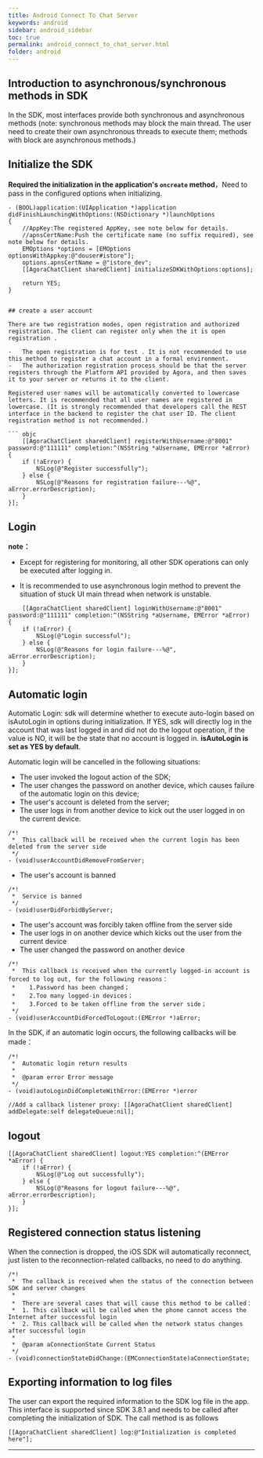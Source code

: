 ```yaml
---
title: Android Connect To Chat Server
keywords: android
sidebar: android_sidebar
toc: true
permalink: android_connect_to_chat_server.html
folder: android
---
```


## Introduction to asynchronous/synchronous methods in SDK

In the SDK, most interfaces provide both synchronous and asynchronous methods (note: synchronous methods may block the main thread. The user need to create their own asynchronous threads to execute them; methods with block are asynchronous methods.)

## Initialize the SDK

**Required the initialization in the application's `oncreate` method**，Need to pass in the configured options when initializing.

``` objc
- (BOOL)application:(UIApplication *)application didFinishLaunchingWithOptions:(NSDictionary *)launchOptions
{
    //AppKey:The registered AppKey, see note below for details.
    //apnsCertName:Push the certificate name (no suffix required), see note below for details.
    EMOptions *options = [EMOptions optionsWithAppkey:@"douser#istore"];
    options.apnsCertName = @"istore_dev";
    [[AgoraChatClient sharedClient] initializeSDKWithOptions:options];

    return YES;
}


## create a user account

There are two registration modes, open registration and authorized registration. The client can register only when the it is open registration .

-   The open registration is for test . It is not recommended to use this method to register a chat account in a formal environment.
-   The authorization registration process should be that the server registers through the Platform API provided by Agora, and then saves it to your server or returns it to the client.

Registered user names will be automatically converted to lowercase letters. It is recommended that all user names are registered in lowercase. (It is strongly recommended that developers call the REST interface in the backend to register the chat user ID. The client registration method is not recommended.)

``` objc
    [[AgoraChatClient sharedClient] registerWithUsername:@"8001" password:@"111111" completion:^(NSString *aUsername, EMError *aError) {
    if (!aError) {
        NSLog(@"Register successfully");
    } else {
        NSLog(@"Reasons for registration failure---%@", aError.errorDescription);
    }
}];
```

## Login

**note：**

* Except for registering for monitoring, all other SDK operations can only be executed after logging in.
      
* It is recommended to use asynchronous login method to prevent the situation of stuck UI main thread when network is unstable.


``` objc
    [[AgoraChatClient sharedClient] loginWithUsername:@"8001" password:@"111111" completion:^(NSString *aUsername, EMError *aError) {
    if (!aError) {
        NSLog(@"Login successful");
    } else {
        NSLog(@"Reasons for login failure---%@", aError.errorDescription);
    }
}];
```

## Automatic login

Automatic Login: sdk will determine whether to execute auto-login based on isAutoLogin in options during initialization. If YES, sdk will directly log in the account that was last logged in and did not do the logout operation, if the value is NO, it will be the state that no account is logged in. **isAutoLogin is set as YES by default**.

Automatic login will be cancelled in the following situations:

-   The user invoked the logout action of the SDK;
-   The user changes the password on another device, which causes failure of the automatic login on this device;
-   The user's account is deleted from the server;
-   The user logs in from another device to kick out the user logged in on the current device.

``` objc
/*!
 *  This callback will be received when the current login has been deleted from the server side
 */
- (void)userAccountDidRemoveFromServer;
```

-   The user's account is banned

``` objc
/*!
 *  Service is banned
 */
- (void)userDidForbidByServer;
```

-   The user's account was forcibly taken offline from the server side
-   The user logs in on another device which kicks out the user from the current device
-   The user changed the password on another device

``` objc
/*!
 *  This callback is received when the currently logged-in account is forced to log out, for the following reasons：
 *    1.Password has been changed；
 *    2.Too many logged-in devices；
 *    3.Forced to be taken offline from the server side；
 */
- (void)userAccountDidForcedToLogout:(EMError *)aError;
```

In the SDK, if an automatic login occurs, the following callbacks will be made：

``` objc
/*!
 *  Automatic login return results
 *
 *  @param error Error message
 */
- (void)autoLoginDidCompleteWithError:(EMError *)error

//Add a callback listener proxy: [[AgoraChatClient sharedClient] addDelegate:self delegateQueue:nil];
```

## logout


``` objc
[[AgoraChatClient sharedClient] logout:YES completion:^(EMError *aError) {
    if (!aError) {
        NSLog(@"Log out successfully");
    } else {
        NSLog(@"Reasons for logout failure---%@", aError.errorDescription);
    }
}];
```

## Registered connection status listening
When the connection is dropped, the iOS SDK will automatically reconnect, just listen to the reconnection-related callbacks, no need to do anything.

``` objc
/*!
 *  The callback is received when the status of the connection between SDK and server changes
 *
 *  There are several cases that will cause this method to be called：
 *  1. This callback will be called when the phone cannot access the Internet after successful login
 *  2. This callback will be called when the network status changes after successful login
 *
 *  @param aConnectionState Current Status
 */
- (void)connectionStateDidChange:(EMConnectionState)aConnectionState;
```

## Exporting information to log files

The user can export the required information to the SDK log file in the app. This interface is supported since SDK 3.8.1 and needs to be called after completing the initialization of SDK. The call method is as follows

    [[AgoraChatClient sharedClient] log:@"Initialization is completed here"];

------------------------------------------------------------------------
